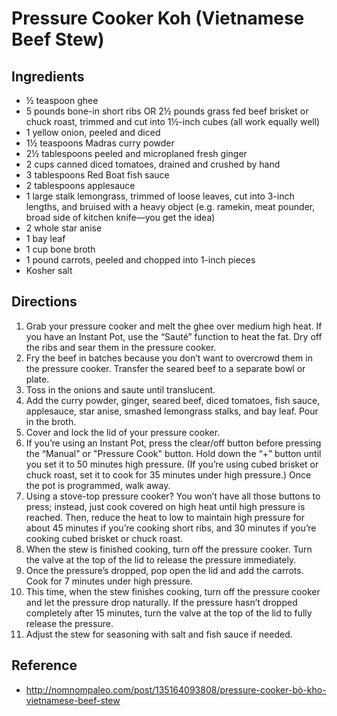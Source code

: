 # Pressure Cooker Koh (Vietnamese Beef Stew)

## Ingredients
* ½ teaspoon ghee
* 5 pounds bone-in short ribs OR 2½ pounds grass fed beef brisket or chuck roast, trimmed and cut into 1½-inch cubes (all work equally well)
* 1 yellow onion, peeled and diced
* 1½ teaspoons Madras curry powder
* 2½ tablespoons peeled and microplaned fresh ginger
* 2 cups canned diced tomatoes, drained and crushed by hand
* 3 tablespoons Red Boat fish sauce
* 2 tablespoons applesauce
* 1 large stalk lemongrass, trimmed of loose leaves, cut into 3-inch lengths, and bruised with a heavy object (e.g. ramekin, meat pounder, broad side of kitchen knife—you get the idea)
* 2 whole star anise
* 1 bay leaf
* 1 cup bone broth
* 1 pound carrots, peeled and chopped into 1-inch pieces
* Kosher salt

## Directions
1. Grab your pressure cooker and melt the ghee over medium high heat. If you have an Instant Pot, use the “Sauté” function to heat the fat. Dry off the ribs and sear them in the pressure cooker.
2. Fry the beef in batches because you don’t want to overcrowd them in the pressure cooker. Transfer the seared beef to a separate bowl or plate.
3. Toss in the onions and saute until translucent.
4. Add the curry powder, ginger, seared beef, diced tomatoes, fish sauce, applesauce, star anise, smashed lemongrass stalks, and bay leaf. Pour in the broth.
5. Cover and lock the lid of your pressure cooker.
6. If you’re using an Instant Pot, press the clear/off button before pressing the “Manual” or "Pressure Cook" button. Hold down the “+” button until you set it to 50 minutes high pressure. (If you’re using cubed brisket or chuck roast, set it to cook for 35 minutes under high pressure.) Once the pot is programmed, walk away.
7. Using a stove-top pressure cooker? You won’t have all those buttons to press; instead, just cook covered on high heat until high pressure is reached. Then, reduce the heat to low to maintain high pressure for about 45 minutes if you’re cooking short ribs, and 30 minutes if you’re cooking cubed brisket or chuck roast.
8. When the stew is finished cooking, turn off the pressure cooker. Turn the valve at the top of the lid to release the pressure immediately.
9. Once the pressure’s dropped, pop open the lid and add the carrots. Cook for 7 minutes under high pressure.
10. This time, when the stew finishes cooking, turn off the pressure cooker and let the pressure drop naturally. If the pressure hasn’t dropped completely after 15 minutes, turn the valve at the top of the lid to fully release the pressure.
11. Adjust the stew for seasoning with salt and fish sauce if needed.

## Reference
* http://nomnompaleo.com/post/135164093808/pressure-cooker-bò-kho-vietnamese-beef-stew
